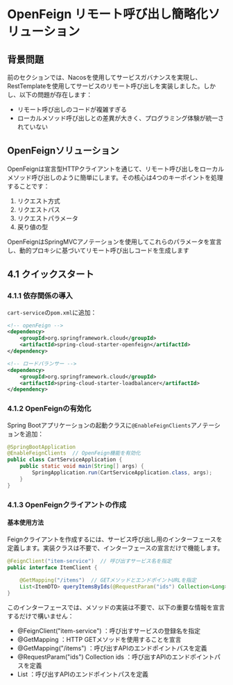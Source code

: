 # OpenFeign リモート呼び出し簡略化ソリューション

## 背景問題
前のセクションでは、Nacosを使用してサービスガバナンスを実現し、RestTemplateを使用してサービスのリモート呼び出しを実装しました。しかし、以下の問題が存在します：
- リモート呼び出しのコードが複雑すぎる
- ローカルメソッド呼び出しとの差異が大きく、プログラミング体験が統一されていない

## OpenFeignソリューション
OpenFeignは宣言型HTTPクライアントを通じて、リモート呼び出しをローカルメソッド呼び出しのように簡単にします。その核心は4つのキーポイントを処理することです：
1. リクエスト方式
2. リクエストパス
3. リクエストパラメータ
4. 戻り値の型

OpenFeignはSpringMVCアノテーションを使用してこれらのパラメータを宣言し、動的プロキシに基づいてリモート呼び出しコードを生成します

## 4.1 クイックスタート

### 4.1.1 依存関係の導入
`cart-service`の`pom.xml`に追加：

```xml
<!-- openFeign -->
<dependency>
    <groupId>org.springframework.cloud</groupId>
    <artifactId>spring-cloud-starter-openfeign</artifactId>
</dependency>

<!-- ロードバランサー -->
<dependency>
    <groupId>org.springframework.cloud</groupId>
    <artifactId>spring-cloud-starter-loadbalancer</artifactId>
</dependency>
```

### 4.1.2 OpenFeignの有効化
Spring Bootアプリケーションの起動クラスに`@EnableFeignClients`アノテーションを追加：

```java
@SpringBootApplication
@EnableFeignClients  // OpenFeign機能を有効化
public class CartServiceApplication {
    public static void main(String[] args) {
        SpringApplication.run(CartServiceApplication.class, args);
    }
}
```

### 4.1.3 OpenFeignクライアントの作成

#### 基本使用方法
Feignクライアントを作成するには、サービス呼び出し用のインターフェースを定義します。実装クラスは不要で、インターフェースの宣言だけで機能します。

```java
@FeignClient("item-service")  // 呼び出すサービス名を指定
public interface ItemClient {
    
    @GetMapping("/items")  // GETメソッドとエンドポイントURLを指定
    List<ItemDTO> queryItemsByIds(@RequestParam("ids") Collection<Long> ids);
}
```

このインターフェースでは、メソッドの実装は不要で、以下の重要な情報を宣言するだけで構いません：
- @FeignClient("item-service") ：呼び出すサービスの登録名を指定
- @GetMapping ：HTTP GETメソッドを使用することを宣言
- @GetMapping("/items") ：呼び出すAPIのエンドポイントパスを定義
- @RequestParam("ids") Collection<Long> ids ：呼び出すAPIのエンドポイントパスを定義
- List<ItemDTO> ：呼び出すAPIのエンドポイントパスを定義



